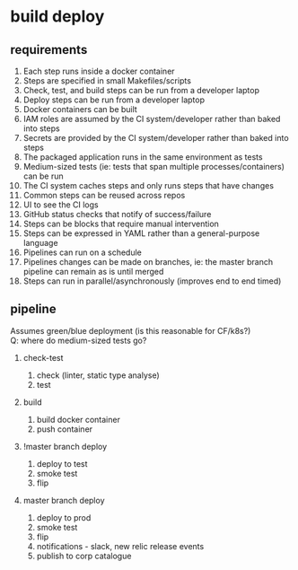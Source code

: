 # build deploy

## requirements

1. Each step runs inside a docker container
1. Steps are specified in small Makefiles/scripts
1. Check, test, and build steps can be run from a developer laptop
1. Deploy steps can be run from a developer laptop
1. Docker containers can be built
1. IAM roles are assumed by the CI system/developer rather than baked into steps
1. Secrets are provided by the CI system/developer rather than baked into steps
1. The packaged application runs in the same environment as tests
1. Medium-sized tests (ie: tests that span multiple processes/containers) can be run
1. The CI system caches steps and only runs steps that have changes
1. Common steps can be reused across repos
1. UI to see the CI logs
1. GitHub status checks that notify of success/failure
1. Steps can be blocks that require manual intervention
1. Steps can be expressed in YAML rather than a general-purpose language
1. Pipelines can run on a schedule
1. Pipelines changes can be made on branches, ie: the master branch pipeline can remain as is until merged
1. Steps can run in parallel/asynchronously (improves end to end timed)

## pipeline

Assumes green/blue deployment (is this reasonable for CF/k8s?)  
Q: where do medium-sized tests go?

1. check-test

   1. check (linter, static type analyse)
   1. test

1. build

   1. build docker container
   1. push container

1. !master branch deploy

   1. deploy to test
   1. smoke test
   1. flip

1. master branch deploy
   1. deploy to prod
   1. smoke test
   1. flip
   1. notifications - slack, new relic release events
   1. publish to corp catalogue
